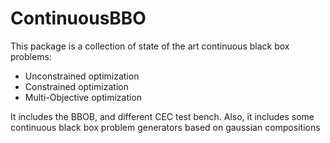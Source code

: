 # ContinuousBBO

This package is a collection of state of the art continuous black box problems:
- Unconstrained optimization
- Constrained optimization
- Multi-Objective optimization

It includes the BBOB, and different CEC test bench. Also, it includes some continuous black box problem generators based on gaussian compositions
